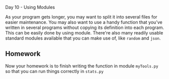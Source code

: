 Day 10 - Using Modules

As your program gets longer, you may want to split it into several files for easier maintenance. You may also want to use a handy function that you’ve written in several programs without copying its definition into each program. This can be easily done by using module. There're also many readily usable standard modules available that you can make use of, like `random` and `json`.

## Homework

Now your homework is to finish writing the function in module `myTools.py` so that you can run things correctly in `stats.py`